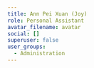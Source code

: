 ```yaml
---
title: Ann Pei Xuan (Joy)
role: Personal Assistant
avatar_filename: avatar
social: []
superuser: false
user_groups:
  - Administration
---
```

